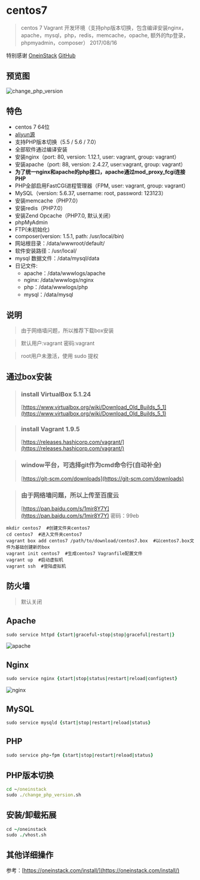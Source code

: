 # centos7
>centos 7 Vagrant 开发环境（支持php版本切换，包含编译安装nginx，apache，mysql，php，redis，memcache，opache, 额外的ftp登录，phpmyadmin，composer） 2017/08/16

特别感谢 [OneinStack](https://oneinstack.com) [GitHub](https://github.com/lj2007331/oneinstack)

## 预览图
![change_php_version](https://raw.githubusercontent.com/wiki/Hzhihua/vagrant-centos7/change-php-version.png)

## 特色
- centos 7 64位
- [aliyun源](https://mirrors.aliyun.com/repo)
- 支持PHP版本切换（5.5 / 5.6 / 7.0）
- 全部软件通过编译安装
- 安装nginx（port: 80, version: 1.12.1, user: vagrant, group: vagrant）
- 安装apache（port: 88, version: 2.4.27, user:vagrant, group: vagrant）
- **为了统一nginx和apache的php接口，apache通过mod_proxy_fcgi连接PHP**
- PHP全部启用FastCGI进程管理器（FPM, user: vagrant, group: vagrant）
- MySQL（version: 5.6.37, username: root, password: 123123）
- 安装memcache（PHP7.0）
- 安装redis（PHP7.0）
- 安装Zend Opcache（PHP7.0, 默认关闭）
- phpMyAdmin
- FTP(未初始化)
- composer(version: 1.5.1, path: /usr/local/bin)
- 网站根目录：/data/wwwroot/default/
- 软件安装路径：/usr/local/
- mysql 数据文件：/data/mysql/data
- 日记文件:
    - apache：/data/wwwlogs/apache
    - nginx: /data/wwwlogs/nginx
    - php：/data/wwwlogs/php
    - mysql：/data/mysql

## 说明

> 由于网络墙问题，所以推荐下载box安装 
 
> 默认用户:vagrant 密码:vagrant

> root用户未激活，使用 sudo 提权

## 通过box安装
> ### install VirtualBox 5.1.24
> [https://www.virtualbox.org/wiki/Download_Old_Builds_5_1](https://www.virtualbox.org/wiki/Download_Old_Builds_5_1)

> ### install Vagrant 1.9.5
> [https://releases.hashicorp.com/vagrant/](https://releases.hashicorp.com/vagrant/)

> ### window平台，可选择git作为cmd命令行(自动补全)
> [https://git-scm.com/downloads](https://git-scm.com/downloads)

> ### 由于网络墙问题，所以上传至百度云  
> [https://pan.baidu.com/s/1mir8Y7Y](https://pan.baidu.com/s/1mir8Y7Y)  密码：99eb

```angularjs
mkdir centos7  #创建文件夹centos7
cd centos7  #进入文件夹centos7
vagrant box add centos7 /path/to/download/centos7.box  #以centos7.box文件为基础创建新的box
vagrant init centos7  #生成centos7 Vagranfile配置文件
vagrant up  #启动虚拟机
vagrant ssh  #登陆虚拟机
```

## 防火墙
> 默认关闭

## Apache
```coffeescript
sudo service httpd {start|graceful-stop|stop|graceful|restart|}
```
![apache](https://raw.githubusercontent.com/wiki/Hzhihua/vagrant-centos7/apache-curl.png)

## Nginx
```coffeescript
sudo service nginx {start|stop|status|restart|reload|configtest}
```
![nginx](https://raw.githubusercontent.com/wiki/Hzhihua/vagrant-centos7/nginx-curl.png)

## MySQL
```coffeescript
sudo service mysqld {start|stop|restart|reload|status}
```

## PHP
```coffeescript
sudo service php-fpm {start|stop|restart|reload|status}
```

## PHP版本切换
```cmd
cd ~/oneinstack
sudo ./change_php_version.sh
```
## 安装/卸载拓展
```coffeescript
cd ~/oneinstack
sudo ./vhost.sh
```

## 其他详细操作
参考：[https://oneinstack.com/install/](https://oneinstack.com/install/)
